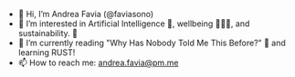 - 👋 Hi, I’m Andrea Favia (@faviasono)
- 👀 I’m interested in Artificial Intelligence 🤖, wellbeing 🧘🏻‍♂️, and sustainability. 🌲
- 🌱 I’m currently reading "Why Has Nobody Told Me This Before?" 🧠 and learning RUST! 
- 📫 How to reach me: andrea.favia@pm.me

<!---
faviasono/faviasono is a ✨ special ✨ repository because its `README.md` (this file) appears on your GitHub profile.
You can click the Preview link to take a look at your changes.
--->
